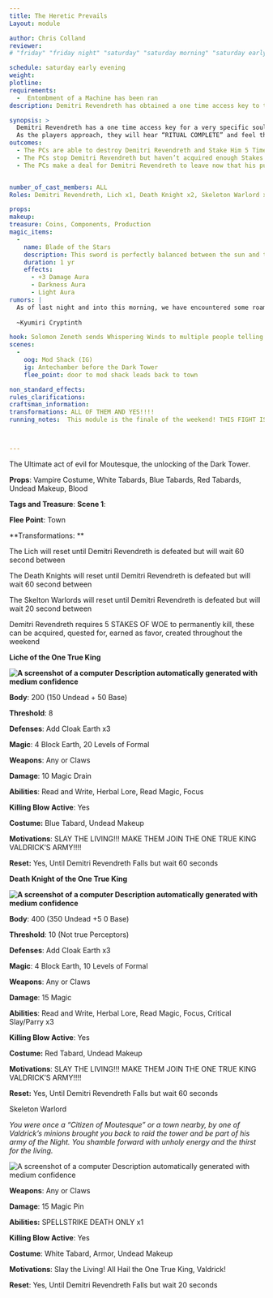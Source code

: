 ```yaml
---
title: The Heretic Prevails
Layout: module

author: Chris Colland
reviewer: 
# "friday" "friday night" "saturday" "saturday morning" "saturday early afternoon" "saturday early evening" "saturday night" "reaction" "tavern setup" "townsfolk" "randoms"

schedule: saturday early evening
weight: 
plotline: 
requirements: 
  -  Entombment of a Machine has been ran
description: Demitri Revendreth has obtained a one time access key to the Tower from an entity known as “The Chaotic One” At Midnight he plans a ritual to crack the barrier of the Tower just long enough to let one soul escape to seal the deal he made.

synopsis: >
  Demitri Revendreth has a one time access key for a very specific soul that The Chaotic One is looking for. When the ritual begin on the Dark Tower, Solomon Zeneth sends a Whispering Wind to multiple PCs,  Little do the players know Demitri has begun 2 rituals, one targeting the Dark Tower with the intention of Backlashing it as a means to Super Charge the One Time Access Key. 
  As the players approach, they will hear “RITUAL COMPLETE” and feel the Dark Tower come to life. Demitri Revendreth, The Prince of North March, under the One True King Valdrick, attempts to open the Dark Tower of Moutesque as per his deal with The Chaotic One. Demitri is not fully aware of the power he toys with. The One Time Access Key is a one way ticket for a Single Soul to be let out. Demitri has been a pawn of The Chaotic One for a few years now fighting a shadow war he didn’t care to wage. As the players approach the Mod Shack, the mod marshal will call “RITUAL COMPLETE” and then a HOLD will be called to read the section 
outcomes: 
  - The PCs are able to destroy Demitri Revendreth and Stake Him 5 Times
  - The PCs stop Demitri Revendreth but haven’t acquired enough Stakes to Perm him
  - The PCs make a deal for Demitri Revendreth to leave now that his purpose is complete, unknowing to them that his “escape” will mean they face him in July.


number_of_cast_members: ALL
Roles: Demitri Revendreth, Lich x1, Death Knight x2, Skeleton Warlord x4 (Remander)

props: 
makeup: 
treasure: Coins, Components, Production
magic_items:
  - 
    name: Blade of the Stars
    description: This sword is perfectly balanced between the sun and the moon, its embrace gleams both the darkness of night and the radiant aura of daylight
    duration: 1 yr
    effects: 
      - +3 Damage Aura
      - Darkness Aura
      - Light Aura
rumors: |
  As of last night and into this morning, we have encountered some roaming Undead in the forest around Cryptinith and near Moutesque. We have sent message to the mages who reside in Moutesque to hear any reports they have left but we aren’t hopefull for a response. One of the Undead had the Order who protects Moutesque attire on so we fear the worse. We will increase our patrols and send Hakkens Blade into the forest to cut down all wretched Undead we find.  This Friday can’t come soon enough. I want to find out the happenings in Moutesque. Safe travels to Crypinth heroes.
  
  ~Kyumiri Cryptinth

hook: Solomon Zeneth sends Whispering Winds to multiple people telling them the final Ritual has begun for the Dark Tower of Moutesque!!!
scenes: 
  - 
    oog: Mod Shack (IG) 
    ig: Antechamber before the Dark Tower
    flee_point: door to mod shack leads back to town

non_standard_effects: 
rules_clarifications: 
craftsman_information: 
transformations: ALL OF THEM AND YES!!!!
running_notes:  This module is the finale of the weekend! THIS FIGHT IS NO MERCY!!!!! THE GLOVES ARE OFF!!!!! VALDRICK DON’T PLAY WEAK GAMES!!!! 



---
```




The Ultimate act of evil for Moutesque, the unlocking of the Dark Tower.









**Props**: Vampire Costume, White Tabards, Blue Tabards, Red Tabards, Undead Makeup, Blood

**Tags and Treasure**: 
**Scene 1**: 

**Flee Point**: Town

**Transformations: **



 

The Lich will reset until Demitri Revendreth is defeated but will wait 60 second between

The Death Knights will reset until Demitri Revendreth is defeated but will wait 60 second between

The Skelton Warlords will reset until Demitri Revendreth is defeated but will wait 20 second between

Demitri Revendreth requires 5 STAKES OF WOE to permanently kill, these can be acquired, quested for, earned as favor, created throughout the weekend

 

 

 

 

 

 

 

 

 

 

 



 

 

 

 

**Liche of the One True King**

**![A screenshot of a computer  Description automatically generated with medium confidence](file:///C:/Users/deadk/AppData/Local/Packages/oice_16_974fa576_32c1d314_1a99/AC/Temp/msohtmlclip1/01/clip_image002.png)**

 

**Body**: 200 (150 Undead + 50 Base)

**Threshold**: 8

**Defenses**: Add Cloak Earth x3

**Magic**: 4 Block Earth, 20 Levels of Formal

**Weapons**: Any or Claws

**Damage**: 10 Magic Drain

**Abilities**: Read and Write, Herbal Lore, Read Magic, Focus

**Killing Blow Active**: Yes

**Costume:** Blue Tabard, Undead Makeup

**Motivations**: SLAY THE LIVING!!! MAKE THEM JOIN THE ONE TRUE KING VALDRICK’S ARMY!!!!

**Reset:** Yes, Until Demitri Revendreth Falls but wait 60 seconds

 

 

 

 

 

**Death Knight of the One True King**

**![A screenshot of a computer  Description automatically generated with medium confidence](file:///C:/Users/deadk/AppData/Local/Packages/oice_16_974fa576_32c1d314_1a99/AC/Temp/msohtmlclip1/01/clip_image004.png)**

**Body**: 400 (350 Undead +5 0 Base)

**Threshold**: 10 (Not true Perceptors)

**Defenses**: Add Cloak Earth x3

**Magic**: 4 Block Earth, 10 Levels of Formal

**Weapons**: Any or Claws

**Damage**: 15 Magic

**Abilities**: Read and Write, Herbal Lore, Read Magic, Focus, Critical Slay/Parry x3

**Killing Blow Active**: Yes

**Costume:** Red Tabard, Undead Makeup

**Motivations**: SLAY THE LIVING!!! MAKE THEM JOIN THE ONE TRUE KING VALDRICK’S ARMY!!!!

**Reset:** Yes, Until Demitri Revendreth Falls but wait 60 seconds

 

 

 

 

 

 

Skeleton Warlord

*You were once a “Citizen of Moutesque” or a town nearby, by one of Valdrick’s minions brought you back to raid the tower and be part of his army of the Night. You shamble forward with unholy energy and the thirst for the living.*

![A screenshot of a computer  Description automatically generated with medium confidence](file:///C:/Users/deadk/AppData/Local/Packages/oice_16_974fa576_32c1d314_1a99/AC/Temp/msohtmlclip1/01/clip_image006.png)

**Weapons**: Any or Claws

**Damage**: 15 Magic Pin

**Abilities:**  SPELLSTRIKE DEATH ONLY x1

**Killing Blow Active**: Yes

**Costume**: White Tabard, Armor, Undead Makeup

**Motivations**: Slay the Living! All Hail the One True King, Valdrick!

**Reset**: Yes, Until Demitri Revendreth Falls but wait 20 seconds

 

 